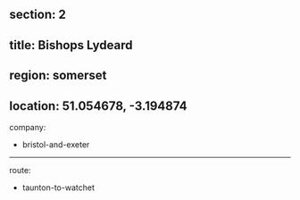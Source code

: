 section: 2
----
title: Bishops Lydeard
----
region: somerset
----
location: 51.054678, -3.194874
----
company:
- bristol-and-exeter
----
route:
- taunton-to-watchet
